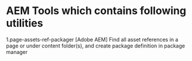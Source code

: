 # AEM Tools which contains following utilities
1.page-assets-ref-packager
[Adobe AEM] Find all asset references in a page or under content folder(s), and create package definition in package manager
